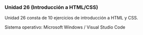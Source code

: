 ### Unidad 26 (Introducción a HTML/CSS)

Unidad 26 consta de 10 ejercicios de introducción a HTML y CSS.

Sistema operativo: Microsoft Windows / Visual Studio Code

